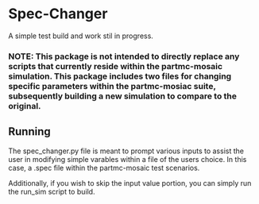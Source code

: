 # Spec-Changer

A simple test build and work stil in progress.

### NOTE: This package is not intended to directly replace any scripts that currently reside within the partmc-mosaic simulation. This package includes two files for changing specific parameters within the partmc-mosiac suite, subsequently building a new simulation to compare to the original.

## Running
The spec_changer.py file is meant to prompt various inputs to assist the user in modifying simple varables within a file of the users choice. In this case, a .spec file within the partmc-mosaic test scenarios.

Additionally, if you wish to skip the input value portion, you can simply run the run_sim script to build.

